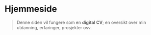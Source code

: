 # Hjemmeside
> Denne siden vil fungere som en **digital CV**; en oversikt over min utdanning, erfaringer, prosjekter osv.
